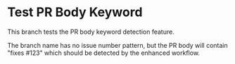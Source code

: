 # Test PR Body Keyword

This branch tests the PR body keyword detection feature.

The branch name has no issue number pattern, but the PR body will contain "fixes #123" which should be detected by the enhanced workflow.